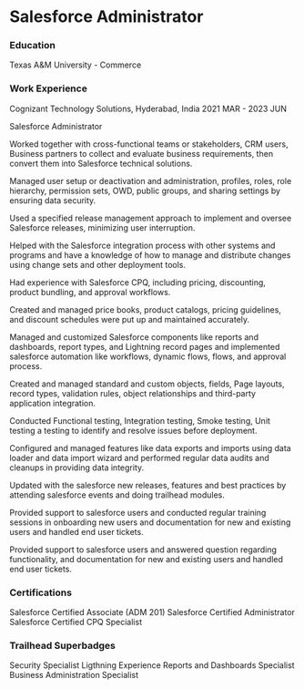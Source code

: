 # Salesforce Administrator

### Education

Texas A&M University - Commerce

### Work Experience
Cognizant Technology Solutions, Hyderabad, India                                                                   2021 MAR - 2023 JUN 

Salesforce Administrator 

Worked together with cross-functional teams or stakeholders, CRM users, Business partners to collect and evaluate business requirements, then convert them into Salesforce technical solutions. 

Managed user setup or deactivation and administration, profiles, roles, role hierarchy, permission sets, OWD, public groups, and sharing settings by ensuring data security. 

Used a specified release management approach to implement and oversee Salesforce releases, minimizing user interruption.  

Helped with the Salesforce integration process with other systems and programs and have a knowledge of how to manage and distribute changes using change sets and other deployment tools. 

Had experience with Salesforce CPQ, including pricing, discounting, product bundling, and approval workflows. 

Created and managed price books, product catalogs, pricing guidelines, and discount schedules were put up and maintained accurately. 

Managed and customized Salesforce components like reports and dashboards, report types, and Lightning record pages and implemented salesforce automation like workflows, dynamic flows, flows, and approval process. 

Created and managed standard and custom objects, fields, Page layouts, record types, validation rules, object relationships and third-party application integration. 

Conducted Functional testing, Integration testing, Smoke testing, Unit testing a testing to identify and resolve issues before deployment. 

Configured and managed features like data exports and imports using data loader and data import wizard and performed regular data audits and cleanups in providing data integrity. 

Updated with the salesforce new releases, features and best practices by attending salesforce events and doing trailhead modules. 

Provided support to salesforce users and conducted regular training sessions in onboarding new users and documentation for new and existing users and handled end user tickets. 

Provided support to salesforce users and answered question regarding functionality, and documentation for new and existing users and handled end user tickets. 

### Certifications
Salesforce Certified Associate (ADM 201)
Salesforce Certified Administrator
Salesforce Certified CPQ Specialist

### Trailhead Superbadges
Security Specialist
Ligthning Experience Reports and Dashboards Specialist
Business Administration Specialist


